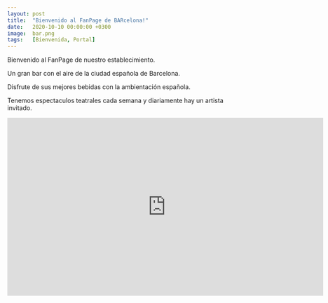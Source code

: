 ```yaml
---
layout: post
title:  "Bienvenido al FanPage de BARcelona!"
date:   2020-10-10 00:00:00 +0300
image:  bar.png
tags:   [Bienvenida, Portal]
---
```

Bienvenido al FanPage de nuestro establecimiento.

Un gran bar con el aire de la ciudad española de Barcelona. 

Disfrute de sus mejores bebidas con la ambientación española.

Tenemos espectaculos teatrales cada semana y diariamente hay un artista invitado.

<iframe width="721" height="406" src="https://www.youtube.com/embed/6DxX1DYHOlk" frameborder="0" allow="accelerometer; autoplay; clipboard-write; encrypted-media; gyroscope; picture-in-picture" allowfullscreen></iframe>
